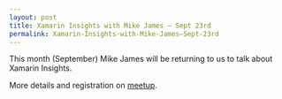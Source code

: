 ```yaml
---
layout: post
title: Xamarin Insights with Mike James – Sept 23rd
permalink: Xamarin-Insights-with-Mike-James–Sept-23rd
---
```


This month (September) Mike James will be returning to us to talk about Xamarin Insights.

More details and registration on [meetup](http://www.meetup.com/wpuguk/events/224636426/ "register on meetup if you're coming :)").
